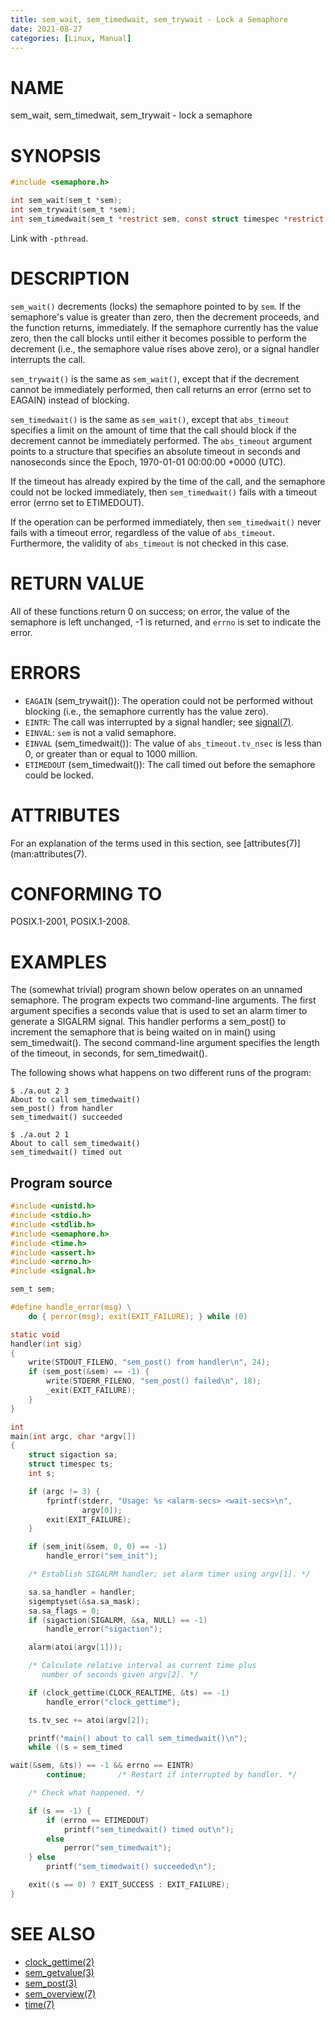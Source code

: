 ```yaml
---
title: sem_wait, sem_timedwait, sem_trywait - Lock a Semaphore
date: 2021-08-27
categories: [Linux, Manual]
---
```


# NAME

sem_wait, sem_timedwait, sem_trywait - lock a semaphore

# SYNOPSIS

```c
#include <semaphore.h>

int sem_wait(sem_t *sem);
int sem_trywait(sem_t *sem);
int sem_timedwait(sem_t *restrict sem, const struct timespec *restrict abs_timeout);
```

Link with `-pthread`.

# DESCRIPTION

`sem_wait()` decrements (locks) the semaphore pointed to by `sem`. If the semaphore's value is greater than zero, then the decrement proceeds, and the function returns, immediately. If the semaphore currently has the value zero, then the call blocks until either it becomes possible to perform the decrement (i.e., the semaphore value rises above zero), or a signal handler interrupts the call.

`sem_trywait()` is the same as `sem_wait()`, except that if the decrement cannot be immediately performed, then call returns an error (errno set to EAGAIN) instead of blocking.

`sem_timedwait()` is the same as `sem_wait()`, except that `abs_timeout` specifies a limit on the amount of time that the call should block if the decrement cannot be immediately performed. The `abs_timeout` argument points to a structure that specifies an absolute timeout in seconds and nanoseconds since the Epoch, 1970-01-01 00:00:00 +0000 (UTC).

If the timeout has already expired by the time of the call, and the semaphore could not be locked immediately, then `sem_timedwait()` fails with a timeout error (errno set to ETIMEDOUT).

If the operation can be performed immediately, then `sem_timedwait()` never fails with a timeout error, regardless of the value of `abs_timeout`. Furthermore, the validity of `abs_timeout` is not checked in this case.

# RETURN VALUE

All of these functions return 0 on success; on error, the value of the semaphore is left unchanged, -1 is returned, and `errno` is set to indicate the error.

# ERRORS

- `EAGAIN` (sem_trywait()): The operation could not be performed without blocking (i.e., the semaphore currently has the value zero).
- `EINTR`: The call was interrupted by a signal handler; see [signal(7)](man:signal(7)).
- `EINVAL`: `sem` is not a valid semaphore.
- `EINVAL` (sem_timedwait()): The value of `abs_timeout.tv_nsec` is less than 0, or greater than or equal to 1000 million.
- `ETIMEDOUT` (sem_timedwait()): The call timed out before the semaphore could be locked.

# ATTRIBUTES

For an explanation of the terms used in this section, see [attributes(7)](man:attributes(7).

# CONFORMING TO

POSIX.1-2001, POSIX.1-2008.

# EXAMPLES

The (somewhat trivial) program shown below operates on an unnamed semaphore. The program expects two command-line arguments. The first argument specifies a seconds value that is used to set an alarm timer to generate a SIGALRM signal. This handler performs a sem_post() to increment the semaphore that is being waited on in main() using sem_timedwait(). The second command-line argument specifies the length of the timeout, in seconds, for sem_timedwait().

The following shows what happens on two different runs of the program:

```
$ ./a.out 2 3
About to call sem_timedwait()
sem_post() from handler
sem_timedwait() succeeded

$ ./a.out 2 1
About to call sem_timedwait()
sem_timedwait() timed out
```

## Program source

```c
#include <unistd.h>
#include <stdio.h>
#include <stdlib.h>
#include <semaphore.h>
#include <time.h>
#include <assert.h>
#include <errno.h>
#include <signal.h>

sem_t sem;

#define handle_error(msg) \
    do { perror(msg); exit(EXIT_FAILURE); } while (0)

static void
handler(int sig)
{
    write(STDOUT_FILENO, "sem_post() from handler\n", 24);
    if (sem_post(&sem) == -1) {
        write(STDERR_FILENO, "sem_post() failed\n", 18);
        _exit(EXIT_FAILURE);
    }
}

int
main(int argc, char *argv[])
{
    struct sigaction sa;
    struct timespec ts;
    int s;

    if (argc != 3) {
        fprintf(stderr, "Usage: %s <alarm-secs> <wait-secs>\n",
                argv[0]);
        exit(EXIT_FAILURE);
    }

    if (sem_init(&sem, 0, 0) == -1)
        handle_error("sem_init");

    /* Establish SIGALRM handler; set alarm timer using argv[1]. */

    sa.sa_handler = handler;
    sigemptyset(&sa.sa_mask);
    sa.sa_flags = 0;
    if (sigaction(SIGALRM, &sa, NULL) == -1)
        handle_error("sigaction");

    alarm(atoi(argv[1]));

    /* Calculate relative interval as current time plus
       number of seconds given argv[2]. */

    if (clock_gettime(CLOCK_REALTIME, &ts) == -1)
        handle_error("clock_gettime");

    ts.tv_sec += atoi(argv[2]);

    printf("main() about to call sem_timedwait()\n");
    while ((s = sem_timed

wait(&sem, &ts)) == -1 && errno == EINTR)
        continue;       /* Restart if interrupted by handler. */

    /* Check what happened. */

    if (s == -1) {
        if (errno == ETIMEDOUT)
            printf("sem_timedwait() timed out\n");
        else
            perror("sem_timedwait");
    } else
        printf("sem_timedwait() succeeded\n");

    exit((s == 0) ? EXIT_SUCCESS : EXIT_FAILURE);
}
```

# SEE ALSO

- [clock_gettime(2)](man:clock_gettime(2))
- [sem_getvalue(3)](man:sem_getvalue(3))
- [sem_post(3)](man:sem_post(3))
- [sem_overview(7)](man:sem_overview(7))
- [time(7)](man:time(7))

